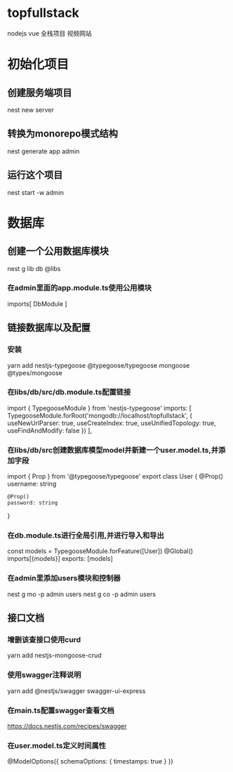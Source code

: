 # topfullstack
nodejs vue 全栈项目 视频网站

# 初始化项目
## 创建服务端项目
nest new server
## 转换为monorepo模式结构
nest generate app admin
## 运行这个项目
nest start -w admin

# 数据库
## 创建一个公用数据库模块
nest g lib db
@libs
### 在admin里面的app.module.ts使用公用模块
imports[ DbModule ]

## 链接数据库以及配置
### 安装
yarn add nestjs-typegoose @typegoose/typegoose mongoose @types/mongoose
### 在libs/db/src/db.module.ts配置链接
import { TypegooseModule } from 'nestjs-typegoose'
imports: [
    TypegooseModule.forRoot('mongodb://localhost/topfullstack', {
      useNewUrlParser: true,
      useCreateIndex: true,
      useUnifiedTopology: true,
      useFindAndModify: false
    })
  ],
### 在libs/db/src创建数据库模型model并新建一个user.model.ts,并添加字段
import { Prop } from '@typegoose/typegoose'
export class User {
    @Prop()
    username: string

    @Prop()
    password: string
}
### 在db.module.ts进行全局引用,并进行导入和导出
const models = TypegooseModule.forFeature([User])
@Global()
imports[{models}]
exports: [models]
### 在admin里添加users模块和控制器
nest g mo -p admin users
nest g co -p admin users

## 接口文档
### 增删该查接口使用curd
 yarn add nestjs-mongoose-crud
### 使用swagger注释说明
 yarn add @nestjs/swagger swagger-ui-express
### 在main.ts配置swagger查看文档
https://docs.nestjs.com/recipes/swagger
### 在user.model.ts定义时间属性
@ModelOptions({
    schemaOptions: {
        timestamps: true
    }
})

